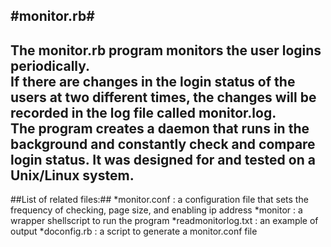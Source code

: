 #monitor.rb#
---
The monitor.rb program monitors the user logins periodically.  
If there are changes in the login status of the users at two different times, the changes will be recorded in the log file called monitor.log.  
The program creates a daemon that runs in the background and constantly check and compare login status.  It was designed for and tested on a Unix/Linux system.
---
##List of related files:##
*monitor.conf : a configuration file that sets the frequency of checking, page size, and enabling ip address
*monitor : a wrapper shellscript to run the program
*readmonitorlog.txt : an example of output
*doconfig.rb : a script to generate a monitor.conf file 